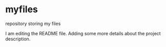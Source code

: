 # myfiles
repository storing my files

I am editing the README file. Adding some more details about the project description.

